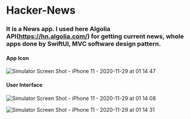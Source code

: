 # Hacker-News


### It is a News app. I used here Algolia API(https://hn.algolia.com/) for getting current news, whole apps done by SwiftUI, MVC software design pattern.



#### App Icon 


![Simulator Screen Shot - iPhone 11 - 2020-11-29 at 01 14 47](https://user-images.githubusercontent.com/71902763/100534776-89d7f900-31e0-11eb-9945-1d33c7246bb4.png)


#### User Interface


![Simulator Screen Shot - iPhone 11 - 2020-11-29 at 01 14 08](https://user-images.githubusercontent.com/71902763/100534794-b7bd3d80-31e0-11eb-9bfd-5f3f866a756c.png)
   

![Simulator Screen Shot - iPhone 11 - 2020-11-29 at 01 14 31](https://user-images.githubusercontent.com/71902763/100534797-bdb31e80-31e0-11eb-865a-5389e78f1ad3.png)
